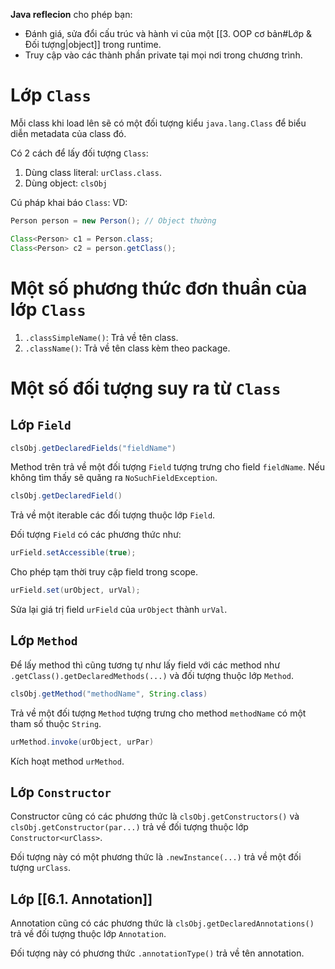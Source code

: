 
**Java reflecion** cho phép bạn:
- Đánh giá, sửa đổi cấu trúc và hành vi của một [[3. OOP cơ bản#Lớp & Đối tượng|object]] trong runtime.
- Truy cập vào các thành phần private tại mọi nơi trong chương trình.

# Lớp `Class`

Mỗi class khi load lên sẽ có một đối tượng kiểu `java.lang.Class` để biểu diễn metadata của class đó.

Có 2 cách để lấy đối tượng `Class`:
1. Dùng class literal: `urClass.class`.
2. Dùng object: `clsObj`

Cú pháp khai báo `Class`: VD:
```java
Person person = new Person(); // Object thường

Class<Person> c1 = Person.class;
Class<Person> c2 = person.getClass();
```

# Một số phương thức đơn thuần của lớp `Class`

1. `.classSimpleName()`: Trả về tên class.
2. `.className()`: Trả về tên class kèm theo package.

# Một số đối tượng suy ra từ `Class`

## Lớp `Field`

```java
clsObj.getDeclaredFields("fieldName")
```
Method trên trả về một đối tượng `Field` tượng trưng cho field `fieldName`. Nếu không tìm thấy sẽ quăng ra `NoSuchFieldException`.

```java
clsObj.getDeclaredField()
```
Trả về một iterable các đối tượng thuộc lớp `Field`.

Đối tượng `Field` có các phương thức như:

```java
urField.setAccessible(true);
```
Cho phép tạm thời truy cập field trong scope.

```java
urField.set(urObject, urVal);
```
Sửa lại giá trị field `urField` của `urObject` thành `urVal`.

## Lớp `Method`

Để lấy method thì cũng tương tự như lấy field với các method như `.getClass().getDeclaredMethods(...)` và đối tượng thuộc lớp `Method`.

```java
clsObj.getMethod("methodName", String.class)
```
Trả về một đối tượng `Method` tượng trưng cho method `methodName` có một tham số thuộc `String`.

```java
urMethod.invoke(urObject, urPar)
```
Kích hoạt method `urMethod`.

## Lớp `Constructor`

Constructor cũng có các phương thức là `clsObj.getConstructors()` và `clsObj.getConstructor(par...)` trả về đối tượng thuộc lớp `Constructor<urClass>`.

Đối tượng này có một phương thức là `.newInstance(...)` trả về một đối tượng `urClass`.

## Lớp [[6.1. Annotation]]

Annotation cũng có các phương thức là `clsObj.getDeclaredAnnotations()` trả về đối tượng thuộc lớp `Annotation`.

Đối tượng này có phương thức `.annotationType()` trả về tên annotation.


